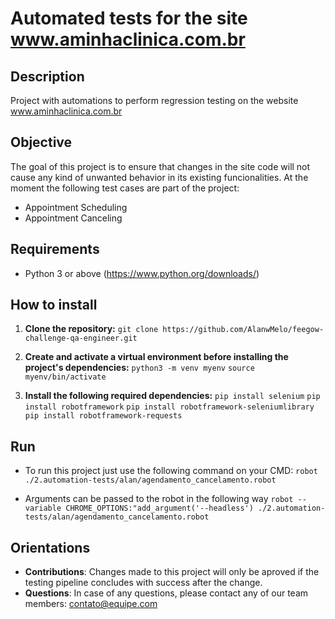 # Automated tests for the site www.aminhaclinica.com.br

## Description

Project with automations to perform regression testing on the website www.aminhaclinica.com.br

## Objective

The goal of this project is to ensure that changes in the site code will not cause any kind of unwanted behavior in its existing funcionalities. At the moment the following test cases are part of the project:
- Appointment Scheduling
- Appointment Canceling

## Requirements

- Python 3 or above (https://www.python.org/downloads/)

## How to install

1. **Clone the repository:**
    `git clone https://github.com/AlanwMelo/feegow-challenge-qa-engineer.git`

2. **Create and activate a virtual environment before installing the project's dependencies:**
    `python3 -m venv myenv`
    `source myenv/bin/activate`

3. **Install the following required dependencies:**
    `pip install selenium`
    `pip install robotframework`
    `pip install robotframework-seleniumlibrary`
    `pip install robotframework-requests`

## Run

- To run this project just use the following command on your CMD:
    `robot ./2.automation-tests/alan/agendamento_cancelamento.robot`

- Arguments can be passed to the robot in the following way
    `robot --variable CHROME_OPTIONS:"add_argument('--headless') ./2.automation-tests/alan/agendamento_cancelamento.robot`

## Orientations

- **Contributions**: Changes made to this project will only be aproved if the testing pipeline concludes with success after the change.
- **Questions**: In case of any questions, please contact any of our team members: contato@equipe.com